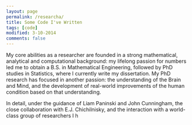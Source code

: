 ```yaml
---
layout: page
permalink: /researcha/
title: Some Code I've Written
tags: [code]
modified: 3-10-2014
comments: false
---
```



My core abilities as a researcher are founded in a strong mathematical, analytical and computational background: my lifelong passion for numbers led me to obtain a B.S. in Mathematical Engineering, followed by  PhD studies in Statistics, where I currently write my dissertation. My PhD research has focused in another passion: the understanding of the Brain and Mind, and the development of real-world improvements of the human condition based on that understanding.

In detail, under the guidance of Liam Paninski and John Cunningham, the close collaboration with E.J. Chichilnisky, and the interaction with a world-class group of researchers I h